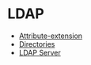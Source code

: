 # LDAP

- [Attribute-extension](./attribute-extension.md)
- [Directories](./directories.md)
- [LDAP Server](./server.md)
